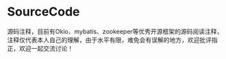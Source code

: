 # SourceCode
源码注释，目前有Okio、mybatis、zookeeper等优秀开源框架的源码阅读注释，注释仅代表本人自己的理解，由于水平有限，难免会有误解的地方，欢迎批评指正，欢迎一起交流讨论！
